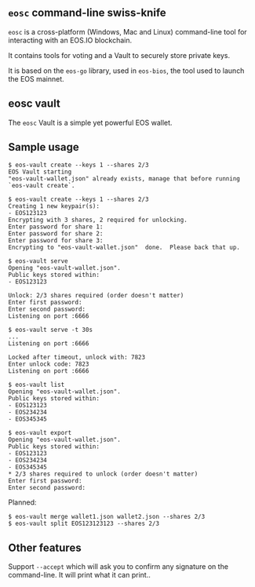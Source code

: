 `eosc` command-line swiss-knife
-------------------------------

`eosc` is a cross-platform (Windows, Mac and Linux) command-line tool
for interacting with an EOS.IO blockchain.

It contains tools for voting and a Vault to securely store private
keys.

It is based on the `eos-go` library, used in `eos-bios`, the tool used
to launch the EOS mainnet.


eosc vault
----------

The `eosc` Vault is a simple yet powerful EOS wallet.


Sample usage
------------

    $ eos-vault create --keys 1 --shares 2/3
    EOS Vault starting
    "eos-vault-wallet.json" already exists, manage that before running `eos-vault create`.

    $ eos-vault create --keys 1 --shares 2/3
    Creating 1 new keypair(s):
    - EOS123123
    Encrypting with 3 shares, 2 required for unlocking.
    Enter password for share 1:
    Enter password for share 2:
    Enter password for share 3:
    Encrypting to "eos-vault-wallet.json"  done.  Please back that up.

    $ eos-vault serve
    Opening "eos-vault-wallet.json".
    Public keys stored within:
    - EOS123123

    Unlock: 2/3 shares required (order doesn't matter)
    Enter first password:
    Enter second password:
    Listening on port :6666

    $ eos-vault serve -t 30s
    ...
    Listening on port :6666

    Locked after timeout, unlock with: 7823
    Enter unlock code: 7823
    Listening on port :6666

    $ eos-vault list
    Opening "eos-vault-wallet.json".
    Public keys stored within:
    - EOS123123
    - EOS234234
    - EOS345345

    $ eos-vault export
    Opening "eos-vault-wallet.json".
    Public keys stored within:
    - EOS123123
    - EOS234234
    - EOS345345
    * 2/3 shares required to unlock (order doesn't matter)
    Enter first password:
    Enter second password:

Planned:

    $ eos-vault merge wallet1.json wallet2.json --shares 2/3
    $ eos-vault split EOS123123123 --shares 2/3

Other features
--------------

Support `--accept` which will ask you to confirm any signature on the command-line.
  It will print what it can print..

